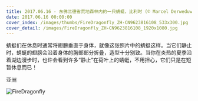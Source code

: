 ```yaml
---
title: 2017.06.16 - 东佛兰德省荒地森林内的一只蜻蜓，比利时 (© Marcel Derweduwen/Shutterstock)
date: 2017.06.16 00:00:00
cover_index: /images/thumbs/FireDragonfly_ZH-CN9623816108_533x300.jpg
cover_detail: /images/FireDragonfly_ZH-CN9623816108_1920x1080.jpg
---
```


蜻蜓们在休息时通常将翅膀垂直于身体，就像这张照片中的蜻蜓这样。当它们静止时，蜻蜓的翅膀会沿着身体的胸部部分折叠，造型十分别致。当你在炎热的夏季沿着湖边漫步时，也许会看到许多“静止”在荷叶上的蜻蜓，不用担心，它们只是在短暂休息而已！

亚洲

![FireDragonfly](/images/FireDragonfly_ZH-CN9623816108_1920x1080.jpg)
